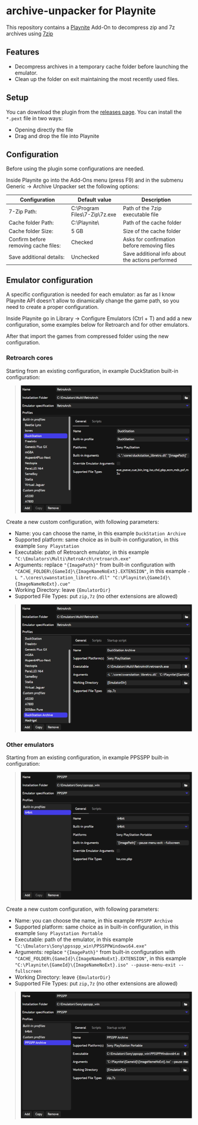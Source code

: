 # archive-unpacker for Playnite
This repository contains a [Playnite](https://playnite.link) Add-On to decompress zip and 7z archives using [7zip](https://www.7-zip.org/) 

## Features
* Decompress archives in a temporary cache folder before launching the emulator.
* Clean up the folder on exit maintaining the most recently used files.

## Setup
You can download the plugin from the [releases page](https://github.com/Nyarlathotep7777/archive-unpacker/releases).
You can install the `*.pext` file in two ways:
  * Opening directly the file
  * Drag and drop the file into Playnite

## Configuration
Before using the plugin some configurations are needed.

Inside Playnite go into the Add-Ons menu (press F9) and in the submenu Generic -> Archive Unpacker set the following options:

| Configuration                            | Default value                     | Description                                          |
|------------------------------------------|-----------------------------------|------------------------------------------------------|
| 7-Zip Path:                              | C:\Program Files\7-Zip\7z.exe     | Path of the 7zip executable file                     |
| Cache folder Path:                       | C:\Playnite\                      | Path of the cache folder                             |
| Cache folder Size:                       | 5 GB                              | Size of the cache folder                             |
| Confirm before removing cache files:     | Checked                           | Asks for confirmation before removing files          |
| Save additional details:                 | Unchecked                         | Save additional info about the actions performed     |

## Emulator configuration
A specific configuration is needed for each emulator: as far as I know Playnite API doesn't allow to dinamically change the game path, so you need to create a proper configuration. 

Inside Playnite go in Library -> Configure Emulators (Ctrl + T) and add a new configuration, some examples below for Retroarch and for other emulators.

After that import the games from compressed folder using the new configuration.

### Retroarch cores
Starting from an existing configuration, in example DuckStation built-in configuration:
> ![Screenshot of duckstation built-in configuration](docs/duckstation_builtin.png)

Create a new custom configuration, with following parameters:
  * Name: you can choose the name, in this example `DuckStation Archive`
  * Supported platform: same choice as in built-in configuration, in this example `Sony Playstation`
  * Executable: path of Retroarch emulator, in this example `"C:\Emulators\Multi\RetroArch\retroarch.exe"`
  * Arguments: replace `"{ImagePath}"` from  built-in configuration with `"CACHE_FOLDER\{GameId}\{ImageNameNoExt}.EXTENSION"`, in this example `-L ".\cores\swanstation_libretro.dll" "C:\Playnite\{GameId}\{ImageNameNoExt}.cue"`
  * Working Directory: leave `{EmulatorDir}`
  * Supported File Types: put `zip,7z` (no other extensions are allowed)
> ![Screenshot of duckstation custom configuration](docs/duckstation_custom.png)

### Other emulators
Starting from an existing configuration, in example PPSSPP built-in configuration:
> ![Screenshot of ppsspp built-in configuration](docs/ppsspp_builtin.png)

Create a new custom configuration, with following parameters:
  * Name: you can choose the name, in this example `PPSSPP Archive`
  * Supported platform: same choice as in built-in configuration, in this example `Sony Playstation Portable`
  * Executable: path of the emulator, in this example `"C:\Emulators\Sony\ppsspp_win\PPSSPPWindows64.exe"`
  * Arguments: replace `"{ImagePath}"` from  built-in configuration with `"CACHE_FOLDER\{GameId}\{ImageNameNoExt}.EXTENSION"`, in this example `"C:\Playnite\{GameId}\{ImageNameNoExt}.iso" --pause-menu-exit --fullscreen`
  * Working Directory: leave `{EmulatorDir}`
  * Supported File Types: put `zip,7z` (no other extensions are allowed)
> ![Screenshot of ppsspp custom configuration](docs/ppsspp_custom.png)
